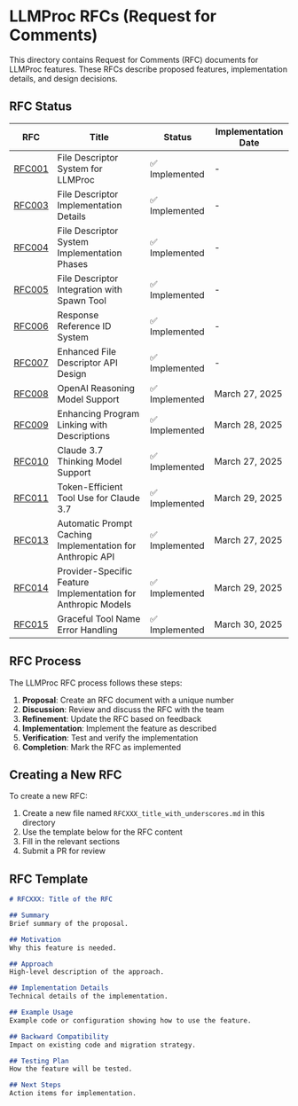 # LLMProc RFCs (Request for Comments)

This directory contains Request for Comments (RFC) documents for LLMProc features. These RFCs describe proposed features, implementation details, and design decisions.

## RFC Status

| RFC | Title | Status | Implementation Date |
|-----|-------|--------|---------------------|
| [RFC001](RFC001_file_descriptor_system.md) | File Descriptor System for LLMProc | ✅ Implemented | - |
| [RFC003](RFC003_file_descriptor_implementation.md) | File Descriptor Implementation Details | ✅ Implemented | - |
| [RFC004](RFC004_fd_implementation_phases.md) | File Descriptor System Implementation Phases | ✅ Implemented | - |
| [RFC005](RFC005_fd_spawn_integration.md) | File Descriptor Integration with Spawn Tool | ✅ Implemented | - |
| [RFC006](RFC006_response_reference_id.md) | Response Reference ID System | ✅ Implemented | - |
| [RFC007](RFC007_fd_enhanced_api_design.md) | Enhanced File Descriptor API Design | ✅ Implemented | - |
| [RFC008](RFC008_openai_reasoning_model_support.md) | OpenAI Reasoning Model Support | ✅ Implemented | March 27, 2025 |
| [RFC009](RFC009_program_linking_descriptions.md) | Enhancing Program Linking with Descriptions | ✅ Implemented | March 28, 2025 |
| [RFC010](RFC010_claude_thinking_model_support.md) | Claude 3.7 Thinking Model Support | ✅ Implemented | March 27, 2025 |
| [RFC011](RFC011_token_efficient_tool_use.md) | Token-Efficient Tool Use for Claude 3.7 | ✅ Implemented | March 29, 2025 |
| [RFC013](RFC013_prompt_caching_implementation.md) | Automatic Prompt Caching Implementation for Anthropic API | ✅ Implemented | March 27, 2025 |
| [RFC014](RFC014_provider_specific_features.md) | Provider-Specific Feature Implementation for Anthropic Models | ✅ Implemented | March 29, 2025 |
| [RFC015](RFC015_tool_name_error_handling.md) | Graceful Tool Name Error Handling | ✅ Implemented | March 30, 2025 |

## RFC Process

The LLMProc RFC process follows these steps:

1. **Proposal**: Create an RFC document with a unique number
2. **Discussion**: Review and discuss the RFC with the team
3. **Refinement**: Update the RFC based on feedback
4. **Implementation**: Implement the feature as described
5. **Verification**: Test and verify the implementation
6. **Completion**: Mark the RFC as implemented

## Creating a New RFC

To create a new RFC:

1. Create a new file named `RFCXXX_title_with_underscores.md` in this directory
2. Use the template below for the RFC content
3. Fill in the relevant sections
4. Submit a PR for review

## RFC Template

```markdown
# RFCXXX: Title of the RFC

## Summary
Brief summary of the proposal.

## Motivation
Why this feature is needed.

## Approach
High-level description of the approach.

## Implementation Details
Technical details of the implementation.

## Example Usage
Example code or configuration showing how to use the feature.

## Backward Compatibility
Impact on existing code and migration strategy.

## Testing Plan
How the feature will be tested.

## Next Steps
Action items for implementation.
```